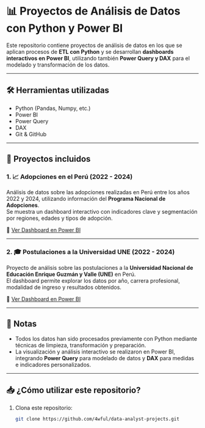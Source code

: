 # 📊 Proyectos de Análisis de Datos con Python y Power BI

Este repositorio contiene proyectos de análisis de datos en los que se aplican procesos de **ETL con Python** y se desarrollan **dashboards interactivos en Power BI**, utilizando también **Power Query y DAX** para el modelado y transformación de los datos.

---

## 🛠 Herramientas utilizadas

- Python (Pandas, Numpy, etc.)
- Power BI
- Power Query
- DAX
- Git & GitHub

---

## 📁 Proyectos incluidos

### 1. 📈 Adopciones en el Perú (2022 - 2024)

Análisis de datos sobre las adopciones realizadas en Perú entre los años 2022 y 2024, utilizando información del **Programa Nacional de Adopciones**.  
Se muestra un dashboard interactivo con indicadores clave y segmentación por regiones, edades y tipos de adopción.

🔗 [Ver Dashboard en Power BI](https://app.powerbi.com/links/Rd0s6CJSpc?ctid=8dbd6711-3051-4a69-bb5e-8714606711d6&pbi_source=linkShare)

---

### 2. 🎓 Postulaciones a la Universidad UNE (2022 - 2024)

Proyecto de análisis sobre las postulaciones a la **Universidad Nacional de Educación Enrique Guzmán y Valle (UNE)** en Perú.  
El dashboard permite explorar los datos por año, carrera profesional, modalidad de ingreso y resultados obtenidos.

🔗 [Ver Dashboard en Power BI](https://app.powerbi.com/links/DBEHUC9ls-?ctid=8dbd6711-3051-4a69-bb5e-8714606711d6&pbi_source=linkShare)

---

## 📌 Notas

- Todos los datos han sido procesados previamente con Python mediante técnicas de limpieza, transformación y preparación.
- La visualización y análisis interactivo se realizaron en Power BI, integrando **Power Query** para modelado de datos y **DAX** para medidas e indicadores personalizados.

---

## 📥 ¿Cómo utilizar este repositorio?

1. Clona este repositorio:  
   ```bash
   git clone https://github.com/4wful/data-analyst-projects.git

